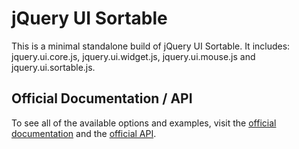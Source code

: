 # jQuery UI Sortable

This is a minimal standalone build of jQuery UI Sortable. It includes: jquery.ui.core.js, jquery.ui.widget.js, jquery.ui.mouse.js and jquery.ui.sortable.js.

## Official Documentation / API

To see all of the available options and examples, visit the [official documentation](http://jqueryui.com/sortable/) and the [official API](http://api.jqueryui.com/sortable/).

